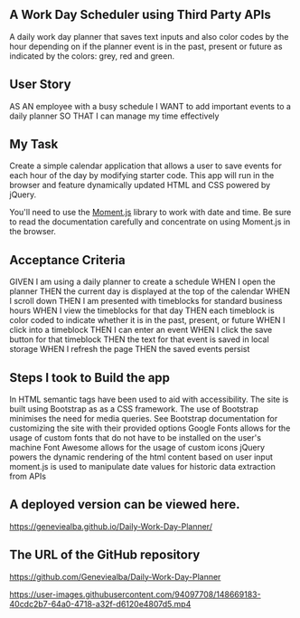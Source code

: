 ## A Work Day Scheduler using Third Party APIs 
A daily work day planner that saves text inputs and also color codes by the hour depending on if the planner event is in the past, present or future as indicated by the colors: grey, red and green.



## User Story

AS AN employee with a busy schedule
I WANT to add important events to a daily planner
SO THAT I can manage my time effectively


## My Task

Create a simple calendar application that allows a user to save events for each hour of the day by modifying starter code. This app will run in the browser and feature dynamically updated HTML and CSS powered by jQuery.

You'll need to use the [Moment.js](https://momentjs.com/) library to work with date and time. Be sure to read the documentation carefully and concentrate on using Moment.js in the browser.

## Acceptance Criteria

GIVEN I am using a daily planner to create a schedule
WHEN I open the planner
THEN the current day is displayed at the top of the calendar
WHEN I scroll down
THEN I am presented with timeblocks for standard business hours
WHEN I view the timeblocks for that day
THEN each timeblock is color coded to indicate whether it is in the past, present, or future
WHEN I click into a timeblock
THEN I can enter an event
WHEN I click the save button for that timeblock
THEN the text for that event is saved in local storage
WHEN I refresh the page
THEN the saved events persist


## Steps I took to Build the app 
In HTML semantic tags have been used to aid with accessibility.
The site is built using Bootstrap as as a CSS framework.
The use of Bootstrap minimises the need for media queries.
See Bootstrap documentation for customizing the site with their provided options
Google Fonts allows for the usage of custom fonts that do not have to be installed on the user's machine
Font Awesome allows for the usage of custom icons
jQuery powers the dynamic rendering of the html content based on user input
moment.js is used to manipulate date values for historic data extraction from APIs

## A deployed version can be viewed here.
https://geneviealba.github.io/Daily-Work-Day-Planner/

## The URL of the GitHub repository
https://github.com/Geneviealba/Daily-Work-Day-Planner





https://user-images.githubusercontent.com/94097708/148669183-40cdc2b7-64a0-4718-a32f-d6120e4807d5.mp4




        
    

